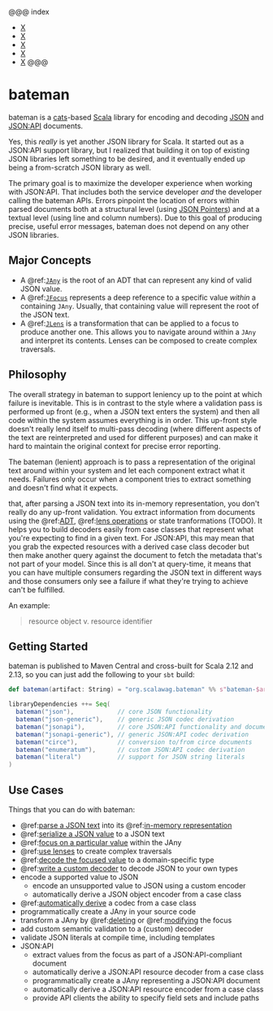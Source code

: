 @@@ index
* [X](json/index.md)
* [X](json-generic/index.md)
* [X](jsonapi/index.md)
* [X](literals.md)
* [X](enumeratum.md)
@@@

# bateman

bateman is a [cats](https://typelevel.org/cats/)-based
[Scala](https://www.scala-lang.org/) library for encoding and 
decoding [JSON](https://www.json.org/) and [JSON:API](https://jsonapi.org/) 
documents.

Yes, this _really_ is yet another JSON library for Scala. It started out as 
a JSON:API support library, but I realized that building it on top of 
existing JSON libraries left something to be desired, and it eventually 
ended up being a from-scratch JSON library as well.  

The primary goal is to maximize the developer experience when working with 
JSON:API. That includes both the service developer _and_ the developer 
calling the bateman APIs. Errors pinpoint the location of errors within 
parsed documents both at a structural level (using
[JSON Pointers](https://datatracker.ietf.org/doc/html/rfc6901)) and at a 
textual level (using line and column numbers). Due to this goal of producing 
precise, useful error messages, bateman does not depend on any other JSON 
libraries. 

## Major Concepts

  * A @ref:[`JAny`](json/model.md) is the root of an ADT that can represent 
    any kind of valid JSON value.
  * A @ref:[`JFocus`](json/focus/index.md) represents a deep reference to a 
    specific value _within_ a containing `JAny`. Usually, that containing 
    value will represent the root of the JSON text.
  * A @ref:[`JLens`](json/lens/index.md) is a transformation that can be
    applied to a focus to produce another one. This allows you to navigate 
    around within a `JAny` and interpret its contents. Lenses can be 
    composed to create complex traversals.

## Philosophy

The overall strategy in bateman to support leniency up to the point 
at which failure is inevitable. This is in contrast to the style where a 
validation pass is performed up front (e.g., when a JSON text enters the 
system) and then all code within the system assumes everything is in order. 
This up-front style doesn't really lend itself to multi-pass decoding (where 
different aspects of the text are reinterpreted and used for different 
purposes) and can make it hard to maintain the original context for precise 
error reporting.

The bateman (lenient) approach is to pass a representation of the original 
text around within your system and let each component extract what it needs. 
Failures only occur when a component tries to extract something and doesn't 
find what it expects.

that, after parsing a JSON text into its 
in-memory representation, you don't really do any up-front validation. You 
extract information from documents using the @ref:[ADT](json/model.md),
@ref:[lens operations](json/lens/index.md) or
state tranformations (TODO). It helps 
you to build decoders easily from case classes that represent what you're 
expecting to find in a given text. For JSON:API, this may mean that you grab 
the expected resources with a derived case class decoder but then make 
another query against the document to fetch the metadata that's not part of 
your model. Since this is all don't at query-time, it means that you can 
have multiple consumers regarding the JSON text in different ways and those 
consumers only see a failure if what they're trying to achieve can't be 
fulfilled.

An example:

> resource object v. resource identifier

## Getting Started

bateman is published to Maven Central and cross-built for Scala 2.12 and
2.13, so you can just add the following to your `sbt` build:

```scala
def bateman(artifact: String) = "org.scalawag.bateman" %% s"bateman-$artifact" % "0.1.3"

libraryDependencies ++= Seq(
  bateman("json"),            // core JSON functionality
  bateman("json-generic"),    // generic JSON codec derivation
  bateman("jsonapi"),         // core JSON:API functionality and document model
  bateman("jsonapi-generic"), // generic JSON:API codec derivation
  bateman("circe"),           // conversion to/from circe documents
  bateman("enumeratum"),      // custom JSON:API codec derivation
  bateman("literal")          // support for JSON string literals
)
```

## Use Cases

Things that you can do with bateman:

 * @ref:[parse a JSON text](json/parsing.md) into its 
   @ref:[in-memory representation](json/model.md)
 * @ref:[serialize a JSON value](json/serializing.md) to a JSON text 
 * @ref:[focus on a particular value](json/focus/index.md) within the JAny
 * @ref:[use lenses](json/lens/index.md) to create complex traversals
 * @ref:[decode the focused value](json/focus/operations/any/decode.md) to a 
   domain-specific type
 * @ref:[write a custom decoder](json/decoder.md) to decode JSON to your 
   own types
 * encode a supported value to JSON
    * encode an unsupported value to JSON using a custom encoder
    * automatically derive a JSON object encoder from a case class
 * @ref:[automatically derive](json-generic/index.md) a codec from a case class
 * programmatically create a JAny in your source code
 * transform a JAny by @ref:[deleting](json/focus/operations/deep/delete.md)
   or @ref:[modifying](json/focus/operations/any/modify.md) the focus
 * add custom semantic validation to a (custom) decoder
 * validate JSON literals at compile time, including templates
 * JSON:API
   * extract values from the focus as part of a JSON:API-compliant document
   * automatically derive a JSON:API resource decoder from a case class
   * programmatically create a JAny representing a JSON:API document 
   * automatically derive a JSON:API resource encoder from a case class
   * provide API clients the ability to specify field sets and include paths 